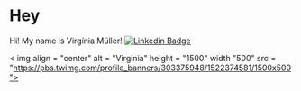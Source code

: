 # Hey


Hi! My name is Virgínia Müller!
[![Linkedin Badge](https://img.shields.io/badge/-Virgínia%20Muller-6633cc?style=flat-square&logo=Linkedin&logoColor=white&link=https://www.linkedin.com/in/virginia-s-muller/)](https://www.linkedin.com/in/virginia-s-muller/)


< img align = "center" alt = "Virginia" height = "1500" width "500" src = "https://pbs.twimg.com/profile_banners/303375948/1522374581/1500x500">

